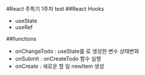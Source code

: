 #React 주특기 1주차 test
##React Hooks
- useState
- useRef

##functions
- onChangeTodo : useState를 로 생성한 변수 상태변화
- onSubmit : onCreateTodo 함수 실행
- onCreate : 새로운 할 일 newItem 생성


